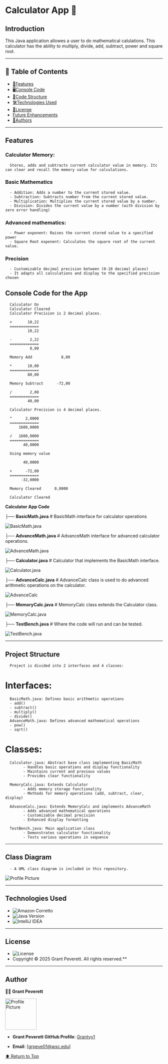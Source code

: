 # Calculator App :fax:

## Introduction
This Java application allowes a user to do mathematical calulations. This calculator has the ability to multiply, divide, add, subtract, power and square root.

---

## 📑 Table of Contents
- [📌Features](#features)
- [🖥️Console Code](#console-code)
- [📂Code Structure](#code-structure)
- [🛠️Technologies Used](#technologies-used)
- [📜License](#license)
- [Future Enhancements](#future-enhancements)
- [👥Authors](#authors)
--- 
## Features

### Calculator Memory:
      Stores, adds and subtracts current calculator value in memory. Itc can clear and recall the memory value for calculations.

### Basic Mathematics 
      - Addition: Adds a number to the current stored value.
      - Subtraction: Subtracts number from the current stored value.
      - Multiplication: Multiplies the current stored value by a number.
      - Division: Divides the current value by a number (with division by zero error handling)
      
### Advanced mathematics: 
      - Power exponent: Raises the current stored value to a specified power
      - Square Root exponent: Calculates the square root of the current value.
      
### Precision
      - Customizable decimal precision between (0-10 decimal places)
      - It adapts all calculations and display to the specified precision chosen

## Console Code for the App

      Calculator On
      Calculator Cleared
      Calculator Precision is 2 decimal places.

      +       10,22
      =============
              10,22

      -        2,22
      =============
               8,00

      Memory Add             8,00

      *       10,00
      =============
              80,00

      Memory Subtract      -72,00

      /        2,00
      =============
              40,00

      Calculator Precision is 4 decimal places.

      ^      2,0000
      =============
          1600,0000

      √   1600,0000
      =============
            40,0000

      Using memory value

            40,0000

      +      -72,00
      =============
           -32,0000

      Memory Cleared      0,0000

      Calculator Cleared


**Calculator App Code**

├── **BasicMath.java**        # BasicMath interface for calculator operations

<img src="https://github.com/Grantyy1/Calculator_App/blob/main/BasicMath.java" alt="BasicMath.java"/>

├── **AdvanceMath.java**         # AdvanceMath interface for advanced calculator operations.

<img src="https://github.com/Grantyy1/Calculator_App/blob/main/AdvanceMath.java" alt="AdvanceMath.java"/>

├── **Calculator.java**        # Calculator that implements the BasicMath interface.

<img src="https://github.com/Grantyy1/Calculator_App/blob/main/Calculator.java" alt="Calculator.java"/>

├── **AdvanceCalc.java**         # AdvanceCalc class is used to do advanced arithmetic operations on the calculator.

<img src="https://github.com/Grantyy1/Calculator_App/blob/main/AdvanceCalc.java" alt="AdvanceCalc"/>

├── **MemoryCalc.java**        # MemoryCalc class extends the Calculator class.

<img src="https://github.com/Grantyy1/Calculator_App/blob/main/MemoryCalc.java" alt="MemoryCalc.java"/>

├── **TestBench.java**         # Where the code will run and can be tested.

<img src="https://github.com/Grantyy1/Calculator_App/blob/main/TestBench.java" alt="TestBench.java"/>

---

## Project Structure
      Project is divided into 2 interfaces and 4 classes:
      
# Interfaces:
      BasicMath.java: Defines basic arithmetic operations
      - add()
      - subtract()
      - multiply()
      - divide()
      AdvanceMath.java: Defines advanced mathematical operations
      - pow()
      - sqrt()

# Classes:
      Calculator.java: Abstract base class implementing BasicMath
            - Handles basic operations and display functionality
            - Maintains current and previous values
            - Provides clear functionality

      MemoryCalc.java: Extends Calculator
            - Adds memory storage functionality
            - Methods for memory operations (add, subtract, clear, display)

      AdvanceCalc.java: Extends MemoryCalc and implements AdvanceMath
            - Adds advanced mathematical operations
            - Customizable decimal precision
            - Enhanced display formatting

      TestBench.java: Main application class
            - Demonstrates calculator functionality
            - Tests various operations in sequence

---
## Class Diagram
      - A UML class diagram is included in this repository.
      
<img src="https://github.com/Grantyy1/Calculator_App/blob/main/Calculator_App%20UML%20Diagram.jpg" alt="Profile Picture" /> 
      
--- 

## Technologies Used
- ![Amazon Corretto](https://img.shields.io/badge/Amazon_Corretto-blue?style=for-the-badge&logo=amazon-aws&logoColor=white)
- ![Java Version](https://img.shields.io/badge/Java-17-blue)
- ![IntelliJ IDEA](https://img.shields.io/badge/IntelliJ_IDEA-000000.svg?style=for-the-badge&logo=intellij-idea&logoColor=white)
---
## License
- ![License](https://img.shields.io/badge/License-MIT-green)
- Copyright &copy; 2025 Grant Peverett. All rights reserved.**
---
## Author

👨‍💻 **Grant Peverett**

<img src="https://github.com/Grantyy1/Banking_App_2.0/blob/10657c1f1040e8041bc3800c4b000588742cfc73/Assets/8023B029-A886-4B1A-8DF6-1A7132D34B6A%20(1).JPG" alt="Profile Picture" width="100" /> 

- **Grant Peverett GitHub Profile**: [Grantyy1](https://github.com/Grantyy1)
  
- **Email**: [grpeve01@wsc.edu]

[⬆️ Return to Top](#overview)
